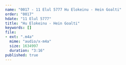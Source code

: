 ```yaml
---
name: "0017 - 11 Elul 5777 Hu Elokeinu - Hein Goalti"
order: "0017"
hdate: "11 Elul 5777"
title: "Hu Elokeinu - Hein Goalti"
keywords: []
file:
- ext: ".m4a"
  mime: "audio/x-m4a"
  size: 1634997
  duration: "3:16"
published: true
---
```


